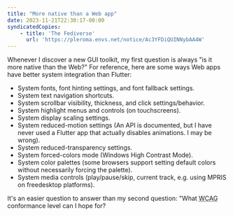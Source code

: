 ```yaml
---
title: "More native than a Web app"
date: 2023-11-21T22:30:17-08:00
syndicatedCopies:
    - title: 'The Fediverse'
      url: 'https://pleroma.envs.net/notice/Ac3YFDiQUINNybAA4W'
---
```

Whenever I discover a new GUI toolkit, my first question is always "is it more native than the Web?" For reference, here are some ways Web apps have better system integration than Flutter:

- System fonts, font hinting settings, and font fallback settings.
- System text navigation shortcuts.
- System scrollbar visibility, thickness, and click settings/behavior.
- System highlight menus and controls (on touchscreens).
- System display scaling settings.
- System reduced-motion settings (An API is documented, but I have never used a Flutter app that actually disables animations. I may be wrong).
- System reduced-transparency settings.
- System forced-colors mode (Windows High Contrast Mode).
- System color palettes (some browsers support setting default colors without necessarily forcing the palette).
- System media controls (play/pause/skip, current track, e.g. using MPRIS on freedesktop platforms).

It's an easier question to answer than my second question: "What <abbr title="Web Content Accessibility Guidelines">WCAG</abbr> conformance level can I hope for?
